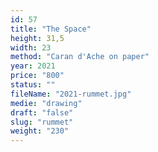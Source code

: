 ```yaml
---
id: 57
title: "The Space"
height: 31,5
width: 23
method: "Caran d'Ache on paper"
year: 2021
price: "800"
status: ""
fileName: "2021-rummet.jpg"
medie: "drawing"
draft: "false"
slug: "rummet"
weight: "230"
---
```

